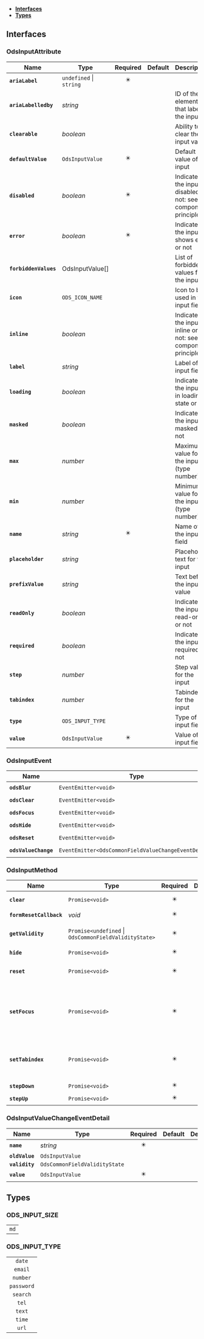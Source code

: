 * [**Interfaces**](#interfaces)
* [**Types**](#types)

## Interfaces

### OdsInputAttribute
|Name | Type | Required | Default | Description|
|---|---|:---:|---|---|
|**`ariaLabel`** | `undefined` \| `string` | ✴️ |  | |
|**`ariaLabelledby`** | _string_ |  |  | ID of the element that labels the input|
|**`clearable`** | _boolean_ |  |  | Ability to clear the input value|
|**`defaultValue`** | `OdsInputValue` | ✴️ |  | Default value of the input|
|**`disabled`** | _boolean_ | ✴️ |  | Indicates if the input is disabled or not: see component principles|
|**`error`** | _boolean_ | ✴️ |  | Indicates if the input shows error or not|
|**`forbiddenValues`** | OdsInputValue[] |  |  | List of forbidden values for the input|
|**`icon`** | `ODS_ICON_NAME` |  |  | Icon to be used in the input field|
|**`inline`** | _boolean_ |  |  | Indicates if the input is inline or not: see component principles|
|**`label`** | _string_ |  |  | Label of the input field|
|**`loading`** | _boolean_ |  |  | Indicates if the input is in loading state or not|
|**`masked`** | _boolean_ |  |  | Indicates if the input is masked or not|
|**`max`** | _number_ |  |  | Maximum value for the input (type number)|
|**`min`** | _number_ |  |  | Minimum value for the input (type number)|
|**`name`** | _string_ | ✴️ |  | Name of the input field|
|**`placeholder`** | _string_ |  |  | Placeholder text for the input|
|**`prefixValue`** | _string_ |  |  | Text before the input value|
|**`readOnly`** | _boolean_ |  |  | Indicates if the input is read-only or not|
|**`required`** | _boolean_ |  |  | Indicates if the input is required or not|
|**`step`** | _number_ |  |  | Step value for the input|
|**`tabindex`** | _number_ |  |  | Tabindex for the input|
|**`type`** | `ODS_INPUT_TYPE` |  |  | Type of the input field|
|**`value`** | `OdsInputValue` | ✴️ |  | Value of the input field|

### OdsInputEvent
|Name | Type | Required | Default | Description|
|---|---|:---:|---|---|
|**`odsBlur`** | `EventEmitter<void>` | ✴️ |  | |
|**`odsClear`** | `EventEmitter<void>` | ✴️ |  | |
|**`odsFocus`** | `EventEmitter<void>` | ✴️ |  | |
|**`odsHide`** | `EventEmitter<void>` | ✴️ |  | |
|**`odsReset`** | `EventEmitter<void>` | ✴️ |  | |
|**`odsValueChange`** | `EventEmitter<OdsCommonFieldValueChangeEventDetail>` | ✴️ |  | |

### OdsInputMethod
|Name | Type | Required | Default | Description|
|---|---|:---:|---|---|
|**`clear`** | `Promise<void>` | ✴️ |  | empty the value|
|**`formResetCallback`** | _void_ | ✴️ |  | |
|**`getValidity`** | `Promise<undefined` \| `OdsCommonFieldValidityState>` | ✴️ |  | return the element validity|
|**`hide`** | `Promise<void>` | ✴️ |  | |
|**`reset`** | `Promise<void>` | ✴️ |  | restore the value to the initial state|
|**`setFocus`** | `Promise<void>` | ✴️ |  | active the focus on the input in order to let the user write something|
|**`setTabindex`** | `Promise<void>` | ✴️ |  | set a custom tab index for easier navigation|
|**`stepDown`** | `Promise<void>` | ✴️ |  | |
|**`stepUp`** | `Promise<void>` | ✴️ |  | |

### OdsInputValueChangeEventDetail
|Name | Type | Required | Default | Description|
|---|---|:---:|---|---|
|**`name`** | _string_ | ✴️ |  | |
|**`oldValue`** | `OdsInputValue` |  |  | |
|**`validity`** | `OdsCommonFieldValidityState` |  |  | |
|**`value`** | `OdsInputValue` | ✴️ |  | |

## Types

### ODS_INPUT_SIZE
|  |
|:---:|
| `md` |

### ODS_INPUT_TYPE
|  |
|:---:|
| `date` |
| `email` |
| `number` |
| `password` |
| `search` |
| `tel` |
| `text` |
| `time` |
| `url` |